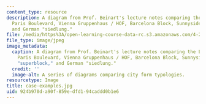 ```yaml
---
content_type: resource
description: A diagram from Prof. Beinart's lecture notes comparing the London Square,
  Paris Boulevard, Vienna Gruppenhaus / HOF, Barcelona Block, Sunnyside Gardens "superblock,"
  and German "siedlung."
file: /media/https%3A/open-learning-course-data-rc.s3.amazonaws.com/4-241j-theory-of-city-form-spring-2013/924b970da90f859edfd194caddd0b1e6_case-examples.jpg
file_type: image/jpeg
image_metadata:
  caption: A diagram from Prof. Beinart's lecture notes comparing the London Square,
    Paris Boulevard, Vienna Gruppenhaus / HOF, Barcelona Block, Sunnyside Gardens
    "superblock," and German "siedlung."
  credit: ''
  image-alt: A series of diagrams comparing city form typologies.
resourcetype: Image
title: case-examples.jpg
uid: 924b970d-a90f-859e-dfd1-94caddd0b1e6
---
```

